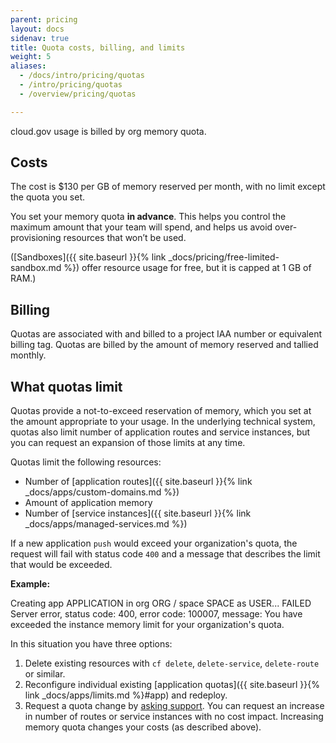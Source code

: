 ```yaml
---
parent: pricing
layout: docs
sidenav: true
title: Quota costs, billing, and limits
weight: 5
aliases:
  - /docs/intro/pricing/quotas
  - /intro/pricing/quotas
  - /overview/pricing/quotas

---
```


cloud.gov usage is billed by org memory quota.

## Costs

The cost is $130 per GB of memory reserved per month, with no limit except the quota you set.

You set your memory quota **in advance**. This helps you control the maximum amount that your team will spend, and helps us avoid over-provisioning resources that won’t be used.

([Sandboxes]({{ site.baseurl }}{% link _docs/pricing/free-limited-sandbox.md %}) offer resource usage for free, but it is capped at 1 GB of RAM.)

## Billing

Quotas are associated with and billed to a project IAA number or equivalent billing tag. Quotas are billed by the amount of memory reserved and tallied monthly. 
## What quotas limit

Quotas provide a not-to-exceed reservation of memory, which you set at the amount appropriate to your usage. In the underlying technical system, quotas also limit number of application routes and service instances, but you can request an expansion of those limits at any time.

Quotas limit the following resources:  

- Number of [application routes]({{ site.baseurl }}{% link _docs/apps/custom-domains.md %})
- Amount of application memory
- Number of [service instances]({{ site.baseurl }}{% link _docs/apps/managed-services.md %})

If a new application `push` would exceed your organization's quota, the request will fail with status code `400` and a message that describes the limit that would be exceeded.

**Example:**

  Creating app APPLICATION in org ORG / space SPACE as USER...
  FAILED
  Server error, status code: 400, error code: 100007, message: You have exceeded the instance memory limit for your organization's quota.

In this situation you have three options:

1. Delete existing resources with `cf delete`, `delete-service`, `delete-route` or similar.
2. Reconfigure individual existing [application quotas]({{ site.baseurl }}{% link _docs/apps/limits.md %}#app) and redeploy.
3. Request a quota change by [asking support](/help/). You can request an increase in number of routes or service instances with no cost impact. Increasing memory quota changes your costs (as described above).
